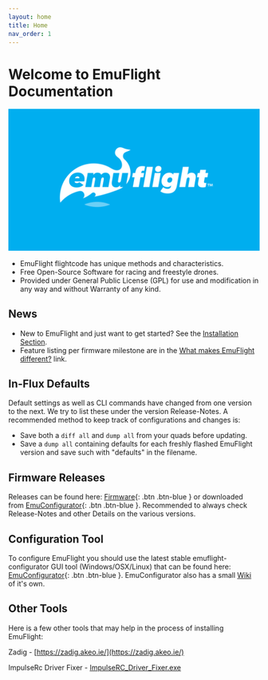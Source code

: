 ```yaml
---
layout: home
title: Home
nav_order: 1
---
```


# [](#header-1)Welcome to EmuFlight Documentation


![](/assets/artwork/EMUFLIGHT-LOGO_-01_SolidBlue.png)

- EmuFlight flightcode has unique methods and characteristics.
- Free Open-Source Software for racing and freestyle drones.
- Provided under General Public License (GPL) for use and modification in any way and without Warranty of any kind.

## [](#header-2)News

- New to EmuFlight and just want to get started? See the [Installation Section](/getting-started/Installation.html).
- Feature listing per firmware milestone are in the [What makes EmuFlight different?](/getting-started/What-makes-EmuFlight-different.html) link.

## [](#header-3)In-Flux Defaults

Default settings as well as CLI commands have changed from one version to the next. We try to list these under the version Release-Notes. A recommended method to keep track of configurations and changes is:

- Save both a `diff all` and `dump all` from your quads before updating.
- Save a `dump all` containing defaults for each freshly flashed EmuFlight version and save such with "defaults" in the filename.

## [](#header-4)Firmware Releases 

Releases can be found here: <span class="fs-2">[Firmware](https://github.com/emuflight/EmuFlight/releases){: .btn .btn-blue }</span> or downloaded from <span class="fs-2">[EmuConfigurator](https://github.com/emuflight/EmuConfigurator/releases){: .btn .btn-blue }</span>. Recommended to always check Release-Notes and other Details on the various versions.

## [](#header-5)Configuration Tool

To configure EmuFlight you should use the latest stable emuflight-configurator GUI tool (Windows/OSX/Linux) that can be found here: <span class="fs-2">[EmuConfigurator](https://github.com/emuflight/EmuConfigurator/releases){: .btn .btn-blue }</span>. EmuConfigurator also has a small [Wiki](https://github.com/emuflight/EmuConfigurator/wiki) of it's own.

## [](#header-6)Other Tools

Here is a few other tools that may help in the process of installing EmuFlight:

Zadig - [https://zadig.akeo.ie/](https://zadig.akeo.ie/)

ImpulseRc Driver Fixer - [ImpulseRC_Driver_Fixer.exe](https://impulserc.blob.core.windows.net/utilities/ImpulseRC_Driver_Fixer.exe)